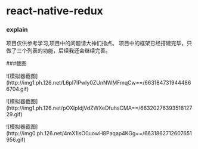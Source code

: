 # react-native-redux

### explain
项目仅供参考学习,项目中的问题请大神们指点。 项目中的框架已经搭建完毕，只做了三个列表的功能，后续我还会继续完善。

###截图
<p>
![模拟器截图](http://img1.ph.126.net/L6pI7lPwIy0ZUnNWMFmqCw==/6631847319444866704.gif)
</p>
<p>
![模拟器截图](http://img1.ph.126.net/pOXIpldjVdZWXeDfuhsCMA==/6632027639351812729.gif)  
</p>
<p>
![模拟器截图](http://img0.ph.126.net/4mX1lsO0uowH8Paqap4KGg==/6631862712607651956.gif)  
</p>
